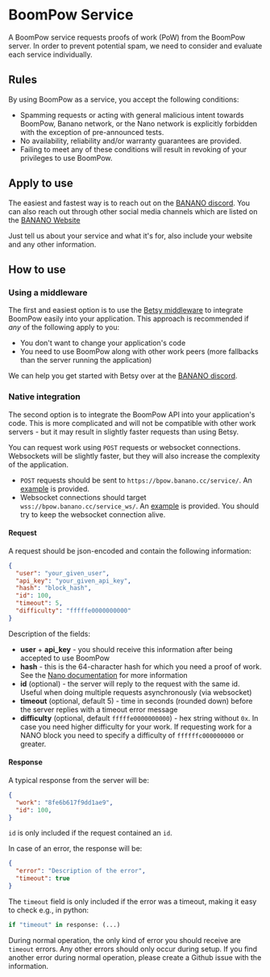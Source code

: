 # BoomPow Service

A BoomPow service requests proofs of work (PoW) from the BoomPow server. In order to prevent potential spam, we need to consider and evaluate each service individually.

## Rules

By using BoomPow as a service, you accept the following conditions:

- Spamming requests or acting with general malicious intent towards BoomPow, Banano network, or the Nano network is explicitly forbidden with the exception of pre-announced tests.
- No availability, reliability and/or warranty guarantees are provided.
- Failing to meet any of these conditions will result in revoking of your privileges to use BoomPow.

## Apply to use

The easiest and fastest way is to reach out on the [BANANO discord](https://chat.banano.cc). You can also reach out through other social media channels which are listed on the [BANANO Website](https://banano.cc/)

Just tell us about your service and what it's for, also include your website and any other information.

## How to use

### Using a middleware

The first and easiest option is to use the [Betsy middleware](https://github.com/bbedward/betsy-middleware) to integrate BoomPow easily into your application. This approach is recommended if *any* of the following apply to you:
- You don't want to change your application's code
- You need to use BoomPow along with other work peers (more fallbacks than the server running the application)

We can help you get started with Betsy over at the [BANANO discord](https://chat.banano.cc).

### Native integration

The second option is to integrate the BoomPow API into your application's code. This is more complicated and will not be compatible with other work servers - but it may result in slightly faster requests than using Betsy.

You can request work using `POST` requests or websocket connections. Websockets will be slightly faster, but they will also increase the complexity of the application.

- `POST` requests should be sent to `https://bpow.banano.cc/service/`. An [example](random_hash_request.py) is provided.
- Websocket connections should target `wss://bpow.banano.cc/service_ws/`. An [example](websocket_test.py) is provided. You should try to keep the websocket connection alive.

#### Request

A request should be json-encoded and contain the following information:

```json
{
  "user": "your_given_user",
  "api_key": "your_given_api_key",
  "hash": "block_hash",
  "id": 100,
  "timeout": 5,
  "difficulty": "fffffe0000000000"
}
```

Description of the fields:

- **user** + **api_key** - you should receive this information after being accepted to use BoomPow
- **hash** - this is the 64-character hash for which you need a proof of work. See the [Nano documentation](https://docs.nano.org/commands/rpc-protocol/#work_generate) for more information
- **id** (optional) - the server will reply to the request with the same id. Useful when doing multiple requests asynchronously (via websocket)
- **timeout** (optional, default 5) - time in seconds (rounded down) before the server replies with a timeout error message
- **difficulty** (optional, default `fffffe0000000000`) - hex string without `0x`. In case you need higher difficulty for your work. If requesting work for a NANO block you need to specify a difficulty of `ffffffc000000000` or greater.

#### Response

A typical response from the server will be:

```json
{
  "work": "8fe6b617f9dd1ae9",
  "id": 100,
}
```

`id` is only included if the request contained an `id`.

In case of an error, the response will be:

```json
{
  "error": "Description of the error",
  "timeout": true
}
```

The `timeout` field is only included if the error was a timeout, making it easy to check e.g., in python:

```python
if "timeout" in response: (...)
```

During normal operation, the only kind of error you should receive are `timeout` errors. Any other errors should only occur during setup. If you find another error during normal operation, please create a Github issue with the information.
